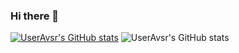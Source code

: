 ### Hi there 👋

[![UserAvsr's GitHub stats](https://github-readme-stats.vercel.app/api?username=useravsr)](https://github.com/useravsr/github-readme-stats)
![UserAvsr's GitHub stats](https://github-readme-stats.vercel.app/api?username=useravsr&show=reviews)
<!--
**useravsr/useravsr** is a ✨ _special_ ✨ repository because its `README.md` (this file) appears on your GitHub profile.

Here are some ideas to get you started:

- 🔭 I’m currently working on ...
- 🌱 I’m currently learning ...
- 👯 I’m looking to collaborate on ...
- 🤔 I’m looking for help with ...
- 💬 Ask me about ...
- 📫 How to reach me: ...
- 😄 Pronouns: ...
- ⚡ Fun fact: ...
-->
